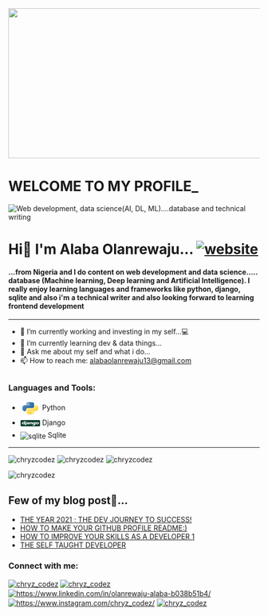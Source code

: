 <img align="center" src="https://github.com/chryzcodez/chryzcodez/blob/main/giphy.gif" height= "300" width= "1500"/> 

# WELCOME TO MY PROFILE_ 
![Web development, data science(AI, DL, ML)....database and technical writing](https://github.com/chryzcodez/chryzcodez/blob/main/laptop-office-internet-technology-177598.jpg)  

# Hi👋 I'm Alaba Olanrewaju...  [<img src='https://cdn.jsdelivr.net/npm/simple-icons@3.0.1/icons/icloud.svg' alt='website' height='40'>](https://linktr.ee/chryz_codez) 
#### ...from Nigeria and I do content on web development and data science..... database (Machine learning, Deep learning and Artificial Intelligence). I really enjoy learning languages and frameworks like python, django, sqlite and also i'm a technical writer and also looking forward to learning frontend development 

----------------------------------------------------------
- 🔭 I’m currently working and investing in my self...💻 
- 🌱 I’m currently learning dev & data things... 
- 💬 Ask me about my self and what i do... 
- 📫 How to reach me: alabaolanrewaju13@gmail.com

## <h3 align="left">Languages and Tools:</h3>
* <img align="center" src="https://raw.githubusercontent.com/devicons/devicon/master/icons/python/python-original.svg" alt="python" height="30" width="40"/> Python 
* <img align="center" src="https://raw.githubusercontent.com/devicons/devicon/master/icons/django/django-original.svg" alt="django" height="30" width="40"/> Django
* <img align="center" src="https://www.vectorlogo.zone/logos/sqlite/sqlite-icon.svg" alt="sqlite" height="30" width="40"/> Sqlite 
-------------------------------------------------------------------------------------------------------

<img align="center" src="https://github-readme-stats.vercel.app/api/top-langs?username=chryzcodez&show_icons=true&locale=en&layout=compact" alt="chryzcodez" />
<img align="center" src="https://github-readme-streak-stats.herokuapp.com/?user=chryzcodez&" alt="chryzcodez" />
<img align="center" src ="https://github-readme-stats.vercel.app/api?username=chryzcodez&show_icons=true&theme=radical" alt="chryzcodez" />


<img src="https://komarev.com/ghpvc/?username=chryzcodez&label=Profile%20views&color=0e75b6&style=flat" alt="chryzcodez" /> </p> <p align="right">

## Few of my blog post📝...
* [THE YEAR 2021 ; THE DEV JOURNEY TO SUCCESS!](https://chryzcodez.hashnode.dev/the-year-2021-the-dev-journey-to-success)
* [HOW TO MAKE YOUR GITHUB PROFILE README:)](https://chryzcodez.hashnode.dev/how-to-make-your-github-profile-readme) 
* [HOW TO IMPROVE YOUR SKILLS AS A DEVELOPER 1](https://dev.to/chryz_codez/how-to-improve-your-skills-as-a-developer-1-53bf) 
* [THE SELF TAUGHT DEVELOPER](https://chryzcodez.hashnode.dev/a-self-taught-developer)  

<h3 align="left">Connect with me:</h3>
<p align="left">
<a href="https://dev.to/chryz_codez" target="blank"><img align="center" src="https://cdn.jsdelivr.net/npm/simple-icons@3.0.1/icons/dev-dot-to.svg" alt="chryz_codez" height="30" width="40" /></a>
<a href="https://hashnode.com/@chryzcodez" target="blank"><img align="center" src="https://cdn.jsdelivr.net/npm/simple-icons@3.0.1/icons/hashnode.svg" alt="chryz_codez" height="30" width="40" /></a>  
<a href="https://www.linkedin.com/in/olanrewaju-alaba-b038b51b4/" target="blank"><img align="center" src="https://cdn.jsdelivr.net/npm/simple-icons@3.0.1/icons/linkedin.svg" alt="https://www.linkedin.com/in/olanrewaju-alaba-b038b51b4/" height="30" width="40" /></a>
<a href="https://www.instagram.com/chryz_codez/" target="blank"><img align="center" src="https://cdn.jsdelivr.net/npm/simple-icons@3.0.1/icons/instagram.svg" alt="https://www.instagram.com/chryz_codez/" height="30" width="40" /></a>
<a href="https://twitter.com/chryz_codez" target="blank"><img align="center" src="https://cdn.jsdelivr.net/npm/simple-icons@3.0.1/icons/twitter.svg" alt="chryz_codez" height="30" width="40" /></a> 
</p>
